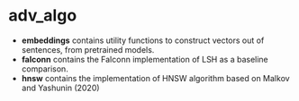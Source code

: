 # adv_algo
- **embeddings** contains utility functions to construct vectors out of sentences, from pretrained models.
- **falconn** contains the Falconn implementation of LSH as a baseline comparison.
- **hnsw** contains the implementation of HNSW algorithm based on Malkov and Yashunin (2020)
